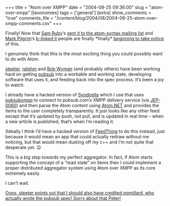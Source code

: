 +++
title = "Atom over XMPP"
date = "2004-08-25 09:36:00"
slug = "atom-over-xmpp"
[taxonomies]
tags = ['general']
[extra]
show_comments = "true"
comments_file = "/content/blog/2004/08/2004-08-25-atom-over-xmpp-comments.csv"
+++

Finally! Now that [Sam Ruby](http://intertwingly.net/blog/)‘s [sent it to the atom-syntax mailing list](http://www.imc.org/atom-syntax/mail-archive/msg08825.html) and [Mark Pilgrim](http://diveintomark.org/)‘s [b-linked it](http://diveintomark.org/archives/blinks/2004/08/#b20040824215132) people are finally \*finally\* [beginning to take notice](http://del.icio.us/url/bfcde044f4503c3714cee171b583c1d7) of this.

I genuinely think that this is the most exciting thing you could possibly want to do with Atom.

[stpeter](http://www.saint-andre.com/blog/), [ralphm](http://ralphm.net/?language=en) and [Bob Wyman](http://bobwyman.pubsub.com/) (and probably others) have been working hard on getting [pubsub](http://www.jabber.org/jeps/jep-0060.html) into a workable and working state, developing software that uses it, and feeding back into the spec process. It’s been a joy to watch.

I already have a hacked version of [Syndirella](http://sourceforge.net/projects/syndirella) which I use that uses [pubsubxmpp](http://sourceforge.net/projects/pubsubxmpp/) to connect to pubsub.com’s XMPP delivery service (via [JEP-0060](http://www.jabber.org/jeps/jep-0060.html)) and then parse the Atom content using [Atom.NET](http://atomnet.sourceforge.net/) and provides the items to the user completely transparently. It just looks like any other feed except that it’s updated by push, not pull, and is updated in real time – when a new article is published, that’s when I’m reading it.

(Ideally I think I’d have a hacked version of [FeedThing](http://feedthing.sourceforge.net/) to do this instead, just because it would mean an app that could actually redraw without me noticing, but that would mean dusting off my c++ and I’m not quite that desperate yet. 😉

This is a big step towards my perfect aggregator. In fact, if Atom starts supporting the concept of a “read state” on items then I could implement a proper distributed aggregator system using Atom over XMPP as its core extremely easily.

I can’t wait.

<ins>Oops, [stpeter points out](http://www.saint-andre.com/blog/2004-08.html#2004-08-25T13:36) that I should also have credited [pgmillard](http://www.pgmillard.com/blog/), who actually wrote the pubsub spec! Sorry about that Peter!</ins>